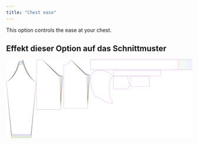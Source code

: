 ```yaml
---
title: "Chest ease"
---
```


This option controls the ease at your chest.

## Effekt dieser Option auf das Schnittmuster

![This image shows the effect of this option by superimposing several variants that have a different value for this option](hugo_chestease_sample.svg "Effect of this option on the pattern")
